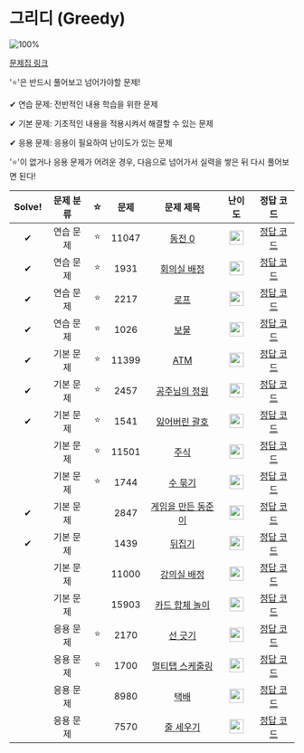 # 그리디 (Greedy)

![100%](https://progress-bar.dev/9/?scale=17&title=progress&width=500&color=babaca&suffix=/17)

[문제집 링크](https://www.acmicpc.net/workbook/view/7320)

'⭐️'은 반드시 풀어보고 넘어가야할 문제!

✔ 연습 문제: 전반적인 내용 학습을 위한 문제

✔ 기본 문제: 기초적인 내용을 적용시켜서 해결할 수 있는 문제

✔ 응용 문제: 응용이 필요하여 난이도가 있는 문제


'⭐️'이 없거나 응용 문제가 어려운 경우, 다음으로 넘어가서 실력을 쌓은 뒤 다시 풀어보면 된다!

| Solve! | 문제 분류 | ☆ | 문제 | 문제 제목 | 난이도 | 정답 코드 |
| :--: | :--: | :--: | :--: | :--: | :--: | :--: |
| ✔ | 연습 문제 | ⭐️ | 11047 | [동전 0](https://www.acmicpc.net/problem/11047) | <img height="25px" width="25px" src="https://static.solved.ac/tier_small/7.svg"/> | [정답 코드](../0x0E_Greedy/11047.cpp) |
| ✔ | 연습 문제 | ⭐️ | 1931 | [회의실 배정](https://www.acmicpc.net/problem/1931) | <img height="25px" width="25px" src="https://static.solved.ac/tier_small/10.svg"/> | [정답 코드](../0x0E_Greedy/1931.cpp) |
| ✔ | 연습 문제 | ⭐️ | 2217 | [로프](https://www.acmicpc.net/problem/2217) | <img height="25px" width="25px" src="https://static.solved.ac/tier_small/7.svg"/> | [정답 코드](../0x0E_Greedy/2217.cpp) |
| ✔ | 연습 문제 | ⭐️ | 1026 | [보물](https://www.acmicpc.net/problem/1026) | <img height="25px" width="25px" src="https://static.solved.ac/tier_small/7.svg"/> | [정답 코드](../0x0E_Greedy/1026.cpp) |
| ✔ | 기본 문제 | ⭐️ | 11399 | [ATM](https://www.acmicpc.net/problem/11399) | <img height="25px" width="25px" src="https://static.solved.ac/tier_small/7.svg"/> | [정답 코드](../0x0E_Greedy/11399.cpp) |
| ✔ | 기본 문제 | ⭐️ | 2457 | [공주님의 정원](https://www.acmicpc.net/problem/2457) | <img height="25px" width="25px" src="https://static.solved.ac/tier_small/13.svg"/> | [정답 코드](../0x0E_Greedy/2457.cpp) |
| ✔ | 기본 문제 | ⭐️ | 1541 | [잃어버린 괄호](https://www.acmicpc.net/problem/1541) | <img height="25px" width="25px" src="https://static.solved.ac/tier_small/9.svg"/> | [정답 코드](../0x0E_Greedy/1541.cpp) |
|| 기본 문제 | ⭐️ | 11501 | [주식](https://www.acmicpc.net/problem/11501) | <img height="25px" width="25px" src="https://static.solved.ac/tier_small/9.svg"/> | [정답 코드](../0x0E_Greedy/11501.cpp) |
|| 기본 문제 | ⭐️ | 1744 | [수 묶기](https://www.acmicpc.net/problem/1744) | <img height="25px" width="25px" src="https://static.solved.ac/tier_small/12.svg"/> | [정답 코드](../0x0E_Greedy/1744.cpp) |
| ✔ | 기본 문제 || 2847 | [게임을 만든 동준이](https://www.acmicpc.net/problem/2847) | <img height="25px" width="25px" src="https://static.solved.ac/tier_small/7.svg"/> | [정답 코드](../0x0E_Greedy/2847.cpp) |
| ✔ | 기본 문제 || 1439 | [뒤집기](https://www.acmicpc.net/problem/1439) | <img height="25px" width="25px" src="https://static.solved.ac/tier_small/6.svg"/> | [정답 코드](../0x0E_Greedy/1439.cpp) |
|| 기본 문제 || 11000 | [강의실 배정](https://www.acmicpc.net/problem/11000) | <img height="25px" width="25px" src="https://static.solved.ac/tier_small/11.svg"/> | [정답 코드](../0x0E_Greedy/11000.cpp) |
|| 기본 문제 || 15903 | [카드 합체 놀이](https://www.acmicpc.net/problem/15903) | <img height="25px" width="25px" src="https://static.solved.ac/tier_small/10.svg"/> | [정답 코드](../0x0E_Greedy/15903.cpp) |
|| 응용 문제 | ⭐️ | 2170 | [선 긋기](https://www.acmicpc.net/problem/2170) | <img height="25px" width="25px" src="https://static.solved.ac/tier_small/11.svg"/> | [정답 코드](../0x0E_Greedy/2170.cpp) |
|| 응용 문제 | ⭐️ | 1700 | [멀티탭 스케줄링](https://www.acmicpc.net/problem/1700) | <img height="25px" width="25px" src="https://static.solved.ac/tier_small/15.svg"/> | [정답 코드](../0x0E_Greedy/1700.cpp) |
|| 응용 문제 || 8980 | [택배](https://www.acmicpc.net/problem/8980) | <img height="25px" width="25px" src="https://static.solved.ac/tier_small/15.svg"/> | [정답 코드](../0x0E_Greedy/8980.cpp) |
|| 응용 문제 || 7570 | [줄 세우기](https://www.acmicpc.net/problem/7570) | <img height="25px" width="25px" src="https://static.solved.ac/tier_small/13.svg"/> | [정답 코드](../0x0E_Greedy/7570.cpp) |
